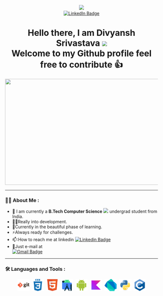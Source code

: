 <div id="header" align="center">
  <img src="https://media.giphy.com/media/gjrYDwbjnK8x36xZIO/giphy.gif" width="100"/>

<div id="badges" align="center">
  <a href="http://www.linkedin.com/in/divyansh-srivastava-66910422a">
    <img src="https://img.shields.io/badge/LinkedIn-blue?style=for-the-badge&logo=linkedin&logoColor=white" alt="LinkedIn Badge"/>
  </a>
  </div>
<h1>
  Hello there, I am Divyansh Srivastava
  <img src="https://media.giphy.com/media/hvRJCLFzcasrR4ia7z/giphy.gif" width="30px"/><br>
   Welcome to my Github profile feel free to contribute 👍
</h1>
</div>
<div align="center">
 <img src="https://media.giphy.com/media/iFaPIqooUgZ2MkVNJI/giphy-downsized-large.gif" width="530" height="350"/>
</div>



---
### 🧑‍💻 About Me :
- 👋 I am currently a <B>B.Tech Computer Science</B>  <img src="https://media.giphy.com/media/WUlplcMpOCEmTGBtBW/giphy.gif" width="30"> undergrad student from India.
- 👨‍💻Really into development.
- 🌱Currently in the beautiful phase of learning.
- ⚡Always ready for challenges.
- 📫:How to reach me at linkedin [![Linkedin Badge](https://img.shields.io/badge/-kakbar-blue?style=flat&logo=Linkedin&logoColor=white)](http://www.linkedin.com/in/divyansh-srivastava-66910422a) 
-  📧Just e-mail at <div id="badges">
  <a href="mailto:ddivyanshsrivastava@gmail.com">  <img src="https://camo.githubusercontent.com/571384769c09e0c66b45e39b5be70f68f552db3e2b2311bc2064f0d4a9f5983b/68747470733a2f2f696d672e736869656c64732e696f2f62616467652f476d61696c2d4431343833363f7374796c653d666f722d7468652d6261646765266c6f676f3d676d61696c266c6f676f436f6c6f723d7768697465" alt="Gmail Badge"/>
  </a>
  </div> 
  
---



### :hammer_and_wrench: Languages and Tools :
<center><div>
<img src="https://github.com/devicons/devicon/blob/master/icons/git/git-original-wordmark.svg" title="Git" **alt="Git" width="40" height="40"/>&nbsp;
 <img src="https://github.com/devicons/devicon/blob/master/icons/css3/css3-plain-wordmark.svg"  title="CSS3" alt="CSS" width="40" height="40"/>&nbsp;
 <img src="https://github.com/devicons/devicon/blob/master/icons/html5/html5-original.svg" title="HTML5" alt="HTML" width="40" height="40"/>&nbsp;
  <img src="https://raw.githubusercontent.com/devicons/devicon/1119b9f84c0290e0f0b38982099a2bd027a48bf1/icons/androidstudio/androidstudio-original.svg" title="Android Studio" alt="Android Studio" width="40" height="40"/>&nbsp;
   <img src="https://raw.githubusercontent.com/devicons/devicon/1119b9f84c0290e0f0b38982099a2bd027a48bf1/icons/android/android-original.svg"  title="Android" alt="Android" width="40" height="40"/>&nbsp;
  <img src="https://raw.githubusercontent.com/devicons/devicon/1119b9f84c0290e0f0b38982099a2bd027a48bf1/icons/kotlin/kotlin-original.svg" title="Kotlin" alt="Kotlin" width="40" height="40"/>&nbsp;
  <img src="https://raw.githubusercontent.com/devicons/devicon/1119b9f84c0290e0f0b38982099a2bd027a48bf1/icons/dart/dart-original.svg" title="Dart" alt="Dart" width="40" height="40"/>&nbsp;
 <img src="https://raw.githubusercontent.com/devicons/devicon/1119b9f84c0290e0f0b38982099a2bd027a48bf1/icons/python/python-original.svg" title="Python" alt="Python" width="40" height="40"/>&nbsp;
  <img src="https://raw.githubusercontent.com/devicons/devicon/1119b9f84c0290e0f0b38982099a2bd027a48bf1/icons/c/c-original.svg" title="C" alt="C" width="40" height="40"/>
  
  
</div></center>




